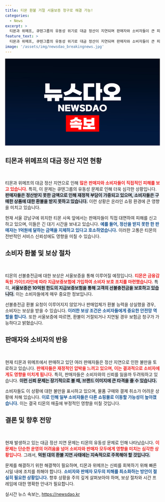 ```yaml
---
title: 티몬 환불 거절 서울보증 청구로 해결 가능!
categories:
  - News
excerpt: >
  티몬과 위메프, 큐텐그룹의 유동성 위기로 대금 정산이 지연되며 판매자와 소비자들이 큰 피해를 입고 있다. 1억원 이상의 미정산 금액을 호소하는 판매자들의 목소리가 높아지는 가운데, 서울보증을 통한 보상 가능성도 제기되고 있다.
feature_text: >
  티몬과 위메프, 큐텐그룹의 유동성 위기로 대금 정산이 지연되며 판매자와 소비자들이 큰 피해를 입고 있다. 1억원 이상의 미정산 금액을 호소하는 판매자들의 목소리가 높아지는 가운데, 서울보증을 통한 보상 가능성도 제기되고 있다.
image: '/assets/img/newsdao_breakingnews.jpg'
---
```


<p><img src="/assets/img/newsdao_breakingnews.jpg" alt="implanttips 속보" /></p>

<h2 data-ke-size="size26">티몬과 위메프의 대금 정산 지연 현황</h2>

<p data-ke-size="size16">&nbsp;</p>

<p>티몬과 위메프의 대금 정산 지연으로 인해 <b><span style="color: #ee2323;">많은 판매자와 소비자들이 직접적인 피해를 보고 있습니다.</span></b> 특히, 이 문제는 큐텐그룹의 유동성 문제로 인해 더욱 심각한 상황입니다. <b><span style="background-color: #21538527;">판매자들은 정산받지 못한 금액으로 인해 재정적 부담이 가중되고 있으며, 소비자들은 구매한 상품에 대한 환불을 받지 못하고 있습니다.</span></b> 이런 상황은 온라인 쇼핑 환경에 큰 영향을 미치고 있습니다.</p>

<p>현재 서울 강남구에 위치한 티몬 사옥 앞에서는 판매자들이 직접 대면하여 피해를 신고하고 있으며, 이들은 긴 대기 시간을 보내고 있습니다. <b><span style="color: #1a5490;">예를 들어, 정산을 받지 못한 한 판매자는 1억원에 달하는 금액을 지체하고 있다고 호소하였습니다.</span></b> 이러한 고통은 티몬의 전반적인 서비스 신뢰성에도 영향을 미칠 수 있습니다.</p>

<h2 data-ke-size="size26">소비자 환불 및 보상 절차</h2>

<p data-ke-size="size16">&nbsp;</p>

<p>티몬의 선불충전금에 대한 보상은 서울보증을 통해 이루어질 예정입니다. <b><span style="color: #ee2323;">티몬은 금융감독원 가이드라인에 따라 지급보증보험에 가입하여 소비자 보호 조치를 마련했습니다.</span></b> 특히, <b><span style="background-color: #21538527;">서울보증은 10억원 한도의 지급보증보험을 통해 고객의 선불충전금을 보호하고 있습니다.</span></b> 이는 소비자들에게 매우 중요한 정보입니다.</p>

<p>선불충전금 환불 요청이 이루어지지 않았거나 판매업체가 환불 능력을 상실했을 경우, 소비자는 보상을 받을 수 있습니다. <b><span style="color: #1a5490;">이러한 보상 조건은 소비자들에게 중요한 안전망 역할을 합니다.</span></b> 또한 서울보증에 따르면, 환불이 거절되거나 지연될 경우 보험금 청구가 가능하다고 밝혔습니다.</p>

<h2 data-ke-size="size26">판매자와 소비자의 반응</h2>

<p data-ke-size="size16">&nbsp;</p>

<p>현재 티몬과 위메프에서 판매하고 있던 여러 판매자들은 정산 지연으로 인한 불만을 토로하고 있습니다. <b><span style="color: #ee2323;">판매자들은 재정적인 압박을 느끼고 있으며, 이는 결과적으로 소비자에게도 영향을 미치게 됩니다.</span></b> 특히, 판매자들은 소비자와의 신뢰를 잃을까 두려워하고 있습니다. <b><span style="background-color: #21538527;">이런 신뢰 문제는 장기적으로 볼 때, 브랜드 이미지에 큰 타격을 줄 수 있습니다.</span></b></p>

<p>소비자들도 이 상황에 대한 불만을 표시하고 있으며, 물품 구매와 결제 취소가 어려운 상황에 처해 있습니다. <b><span style="color: #1a5490;">이로 인해 일부 소비자들은 다른 쇼핑몰로 이동할 가능성이 높아졌습니다.</span></b> 이는 결국 티몬의 매출에 부정적인 영향을 미칠 것입니다.</p>

<h2 data-ke-size="size26">결론 및 향후 전망</h2>

<p data-ke-size="size16">&nbsp;</p>

<p>현재 발생하고 있는 대금 정산 지연 문제는 티몬의 유동성 문제로 인해 나타났습니다. <b><span style="color: #ee2323;">이 문제는 단순한 운영의 어려움을 넘어 소비자와 판매자 모두에게 영향을 미치는 심각한 상황입니다.</span></b> 그래서, <b><span style="background-color: #21538527;">억원 대의 환불 지연 사태에는 지속적으로 주목해야 할 것입니다.</span></b></p>

<p>문제를 해결하기 위한 해결책이 필요하며, 티몬과 위메프는 신뢰를 회복하기 위해 빠른 시일 내에 조치를 취해야 합니다. <b><span style="color: #1a5490;">소비자와 판매자 모두의 피해를 최소화하는 방안이 절실히 필요한 상황입니다.</span></b> 향후 상황을 주의 깊게 살펴보아야 하며, 보상 절차와 시간 프레임에 대한 명확한 안내가 필요합니다.</p>
실시간 뉴스 속보는, <a href="https://newsdao.kr" rel="dofollow">https://newsdao.kr</a>


